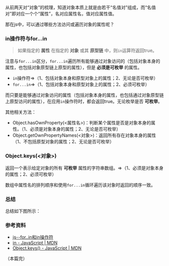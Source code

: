 从前两天对“对象”的梳理，知道对象本质上就是由若干“名值对”组成，而“名值对”即对应一个个“属性”，名对应属性名，值对应属性值。

那在js中，可以通过哪些方法访问或遍历对象的属性呢？

### in操作符与for...in

> 如果指定的 **属性** 在指定的 **对象** 或其 **原型链** 中，则`in`运算符返回true。

注意与`for...in`区分，`for...in`遍历所有能够通过对象访问的（包括对象本身的属性，也包括对象原型链上原型的属性），但是 **必须是可枚举** 的属性。

- `in`操作符=>（1、包括对象本身和原型对象上的属性；2、无论是否可枚举）
- `for...in`=>（1、包括对象本身和原型对象上的属性；2、必须可枚举）

而只要是能够通过对象访问的属性（包括对象本身的属性，也包括通过对象原型链上原型访问的属性），在应用`in`操作符时，都会返回true。无论枚举是否 **可枚举**。

其他相关方法：
- Object.hasOwnProperty(\<属性名\>)：判断某个属性是否是对象本身的属性。（1、必须是对象本身的属性；2、无论是否可枚举）
- Object.getOwnPropertyNames(\<对象\>)：返回所有存在对象本身的属性（1、不包括原型对象的属性；2、无论是否可枚举）

### Object.keys(\<对象\>)
返回一个表示给定对象的所有 **可枚举** 属性的字符串数组。=>（1、必须是对象本身的属性；2、必须可枚举）

数组中属性名的排列顺序和使用`for...in`循环遍历该对象时返回的顺序一致。

### 总结
总结如下图所示：


### 参考资料
- [js--for..in和in操作符](https://www.jianshu.com/p/ea85cd730b62)
- [in - JavaScript | MDN](https://developer.mozilla.org/zh-CN/docs/Web/JavaScript/Reference/Operators/in)
- [Object.keys() - JavaScript | MDN](https://developer.mozilla.org/zh-CN/docs/Web/JavaScript/Reference/Global_Objects/Object/keys)

（本篇完）